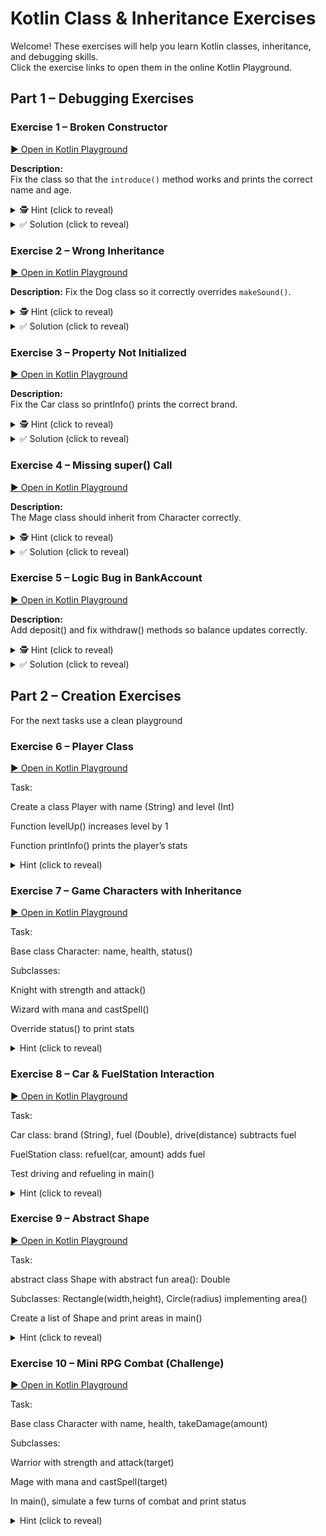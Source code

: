# Kotlin Class & Inheritance Exercises

Welcome! These exercises will help you learn Kotlin classes, inheritance, and debugging skills.  
Click the exercise links to open them in the online Kotlin Playground.

## Part 1 – Debugging Exercises
### Exercise 1 – Broken Constructor

[▶ Open in Kotlin Playground](https://pl.kotl.in/cJHxJDeSe)

**Description:**  
Fix the class so that the `introduce()` method works and prints the correct name and age.

<details>
  <summary>🕵️ Hint (click to reveal)</summary>
  The constructor parameters aren't automatically stored as properties.  
  Try using `val` or `var` in the constructor.
</details>

<details><summary>✅ Solution (click to reveal)</summary>

```kotlin
class Person(val name: String, val age: Int) {
    fun introduce() {
        println("Hi, I'm $name and I'm $age years old.")
    }
}

fun main() {
    val p = Person("Alice", 25)
    p.introduce()
}
```
</details>


### Exercise 2 – Wrong Inheritance

[▶ Open in Kotlin Playground](https://pl.kotl.in/jsFqx4un5)

**Description:**
Fix the Dog class so it correctly overrides `makeSound()`.

<details> <summary>🕵️ Hint (click to reveal)</summary> The parent class must be `open` and the child class must use `override`. </details> <details> <summary>✅ Solution (click to reveal)</summary>

```kotlin
open class Animal {
    open fun makeSound() {
        println("Some sound")
    }
}

class Dog : Animal() {
    override fun makeSound() {
        println("Woof!")
    }
}
```
</details>

### Exercise 3 – Property Not Initialized

[▶ Open in Kotlin Playground](https://pl.kotl.in/NUzP5my7Q)

**Description:**  
Fix the Car class so printInfo() prints the correct brand.

<details> <summary>🕵️ Hint (click to reveal)</summary>
  The `brand` property must be initialized in the constructor. 
</details> 
<details> <summary>✅ Solution (click to reveal)</summary>

```kotlin
class Car(val brand: String) {
    fun printInfo() {
        println("This is a $brand")
    }
}

fun main() {
    val c = Car("BMW")
    c.printInfo()
}
```
</details>

### Exercise 4 – Missing super() Call

[▶ Open in Kotlin Playground](https://pl.kotl.in/L8MQT_Z7a)

**Description:**  
The Mage class should inherit from Character correctly.

<details> <summary>🕵️ Hint (click to reveal)</summary> 
  Child classes must call the parent constructor: `class Mage(name: String, ...) : Character(name)`. 
</details> 
<details> <summary>✅ Solution (click to reveal)</summary>

```kotlin
open class Character(val name: String) {
    fun status() {
        println("$name is ready!")
    }
}

class Mage(name: String, val mana: Int) : Character(name) {
    fun castSpell() {
        println("$name casts a spell using $mana mana!")
    }
}

fun main() {
    val m = Mage("Gandalf", 100)
    m.status()
    m.castSpell()
}
```
</details>

### Exercise 5 – Logic Bug in BankAccount

[▶ Open in Kotlin Playground](https://pl.kotl.in/FR_3A-NbQ)

**Description:**  
Add deposit() and fix withdraw() methods so balance updates correctly.

<details> <summary>🕵️ Hint (click to reveal)</summary> 
  Deposit should add money, withdraw should subtract money if there’s enough balance.
</details> 
<details> <summary>✅ Solution (click to reveal)</summary>

```kotlin
class BankAccount(val owner: String, var balance: Double) {
    fun deposit(amount: Double) {
        balance += amount
    }

    fun withdraw(amount: Double) {
        if (amount > balance) {
            println("Not enough money")
        } else {
            balance -= amount
        }
    }
}

fun main() {
    val account = BankAccount("John", 100.0)
    account.deposit(50.0)
    account.withdraw(30.0)
    println(account.balance) // 120.0
}
```
</details>

## Part 2 – Creation Exercises

For the next tasks use a clean playground

### Exercise 6 – Player Class

[▶ Open in Kotlin Playground](https://play.kotlinlang.org)

Task:

Create a class Player with name (String) and level (Int)

Function levelUp() increases level by 1

Function printInfo() prints the player’s stats

<details> <summary>Hint (click to reveal)</summary> Use `var level` to allow updates. </details>

### Exercise 7 – Game Characters with Inheritance

[▶ Open in Kotlin Playground](https://play.kotlinlang.org)

Task:

Base class Character: name, health, status()

Subclasses:

Knight with strength and attack()

Wizard with mana and castSpell()

Override status() to print stats

<details> <summary>Hint (click to reveal)</summary> Remember to mark the base class and methods `open` for inheritance and `override` in children. </details>

### Exercise 8 – Car & FuelStation Interaction

[▶ Open in Kotlin Playground](https://play.kotlinlang.org)

Task:

Car class: brand (String), fuel (Double), drive(distance) subtracts fuel

FuelStation class: refuel(car, amount) adds fuel

Test driving and refueling in main()

<details> <summary>Hint (click to reveal)</summary> 
  Use `distance * 0.1` to reduce fuel. The `refuel()` method should modify the `car.fuel`.
</details>

### Exercise 9 – Abstract Shape

[▶ Open in Kotlin Playground](https://play.kotlinlang.org)

Task:

abstract class Shape with abstract fun area(): Double

Subclasses: Rectangle(width,height), Circle(radius) implementing area()

Create a list of Shape and print areas in main()

<details> <summary>Hint (click to reveal)</summary>
  Use `override fun area()` in each subclass. Use `Math.PI * radius * radius` for Circle.
</details>

### Exercise 10 – Mini RPG Combat (Challenge)

[▶ Open in Kotlin Playground](https://play.kotlinlang.org)

Task:

Base class Character with name, health, takeDamage(amount)

Subclasses:

Warrior with strength and attack(target)

Mage with mana and castSpell(target)

In main(), simulate a few turns of combat and print status

<details> <summary>Hint (click to reveal)</summary> 
  Make `takeDamage()` reduce `health`. `attack()` and `castSpell()` should call `takeDamage()` on the target. 
</details>